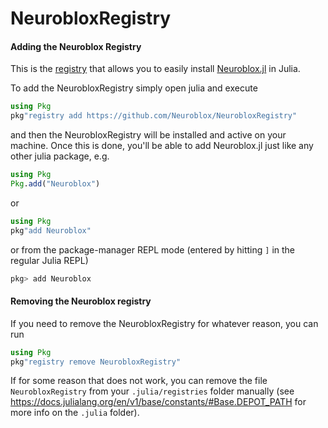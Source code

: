 # NeurobloxRegistry

#### Adding the Neuroblox Registry

This is the [registry](https://pkgdocs.julialang.org/v1/registries/) that allows you to easily install [Neuroblox.jl](https://github.com/Neuroblox/Neuroblox.jl) in Julia.

To add the NeurobloxRegistry simply open julia and execute

``` julia
using Pkg
pkg"registry add https://github.com/Neuroblox/NeurobloxRegistry"
```

and then the NeurobloxRegistry will be installed and active on your machine. Once this is done, you'll be able to add Neuroblox.jl just like any other julia package, e.g.

``` julia
using Pkg
Pkg.add("Neuroblox")
```
or
``` julia
using Pkg
pkg"add Neuroblox"
```
or from the package-manager REPL mode (entered by hitting `]` in the regular Julia REPL)
``` julia
pkg> add Neuroblox
```


#### Removing the Neuroblox registry

If you need to remove the NeurobloxRegistry for whatever reason, you can run

``` julia
using Pkg
pkg"registry remove NeurobloxRegistry"
```

If for some reason that does not work, you can remove the file `NeurobloxRegistry` from your `.julia/registries` folder manually (see https://docs.julialang.org/en/v1/base/constants/#Base.DEPOT_PATH for more info on the `.julia` folder).
